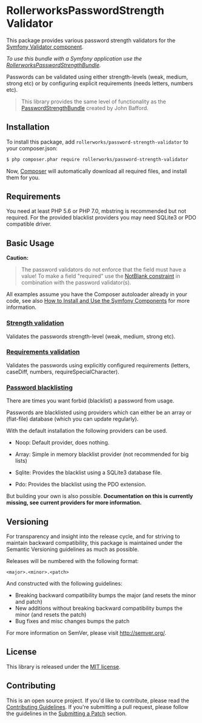 RollerworksPasswordStrength Validator
=====================================

This package provides various password strength validators for the [Symfony Validator
component](http://symfony.com/doc/current/components/validator.html). 

_To use this bundle with a Symfony application use the [RollerworksPasswordStrengthBundle][1]._

Passwords can be validated using either strength-levels (weak, medium, strong etc)
or by configuring explicit requirements (needs letters, numbers etc).

> This library provides the same level of functionality as the
> [PasswordStrengthBundle](https://github.com/jbafford/PasswordStrengthBundle) created by John Bafford.

## Installation

To install this package, add `rollerworks/password-strength-validator` to your composer.json:

```bash
$ php composer.phar require rollerworks/password-strength-validator
```

Now, [Composer][2] will automatically download all required files, and install them
for you.

## Requirements

You need at least PHP 5.6 or PHP 7.0, mbstring is recommended but not required.
For the provided blacklist providers you may need SQLite3 or PDO compatible driver. 

## Basic Usage

**Caution:**

> The password validators do not enforce that the field must have a value!
> To make a field "required" use the [NotBlank constraint](http://symfony.com/doc/current/reference/constraints/NotBlank.html)
> in combination with the password validator(s).

All examples assume you have the Composer autoloader already in your code,
see also [How to Install and Use the Symfony Components](http://symfony.com/doc/current/components/using_components.html)
for more information.

### [Strength validation](docs/strength-validation.md)

Validates the passwords strength-level (weak, medium, strong etc).

### [Requirements validation](docs/requirements-validation.md)

Validates the passwords using explicitly configured requirements (letters, caseDiff, numbers, requireSpecialCharacter).

### [Password blacklisting](docs/blacklist.md)

There are times you want forbid (blacklist) a password from usage.

Passwords are blacklisted using providers which can either be an array or
(flat-file) database (which you can update regularly).

With the default installation the following providers can be used.

* Noop: Default provider, does nothing.

* Array: Simple in memory blacklist provider (not recommended for big lists)

* Sqlite: Provides the blacklist using a SQLite3 database file.

* Pdo: Provides the blacklist using the PDO extension.

But building your own is also possible.
__Documentation on this is currently missing,
see current providers for more information.__

## Versioning

For transparency and insight into the release cycle, and for striving
to maintain backward compatibility, this package is maintained under
the Semantic Versioning guidelines as much as possible.

Releases will be numbered with the following format:

`<major>.<minor>.<patch>`

And constructed with the following guidelines:

* Breaking backward compatibility bumps the major (and resets the minor and patch)
* New additions without breaking backward compatibility bumps the minor (and resets the patch)
* Bug fixes and misc changes bumps the patch

For more information on SemVer, please visit <http://semver.org/>.

## License

This library is released under the [MIT license](LICENSE).

## Contributing

This is an open source project. If you'd like to contribute,
please read the [Contributing Guidelines][3]. If you're submitting
a pull request, please follow the guidelines in the [Submitting a Patch][4] section.

[1]: https://github.com/rollerworks/PasswordStrengthBundle]
[2]: https://getcomposer.org/doc/00-intro.md
[3]: https://github.com/rollerworks/contributing
[4]: https://contributing.readthedocs.org/en/latest/code/patches.html
